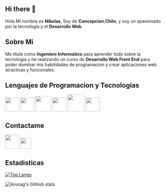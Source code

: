 ## Hi there 👋
Hola Mi nombre es **Nikolas**, Soy de **Concepcion**,**Chile**, y soy un apasionado por la 
tecnologia y el **Desarrollo Web**

## Sobre Mi
Me titule como **Ingeniero Informatico** para aprender todo sobre la tecnologia y he realizando un curso de **Desarrollo Web Front End** para poder dominar mis habilidades de 
programacion y crear aplicaciones web atractivas y funcionales.

## Lenguajes de Programacion y Tecnologias
<a href="https://developer.mozilla.org/en-US/docs/Glossary/HTML5"><img src="https://cdn-icons-png.flaticon.com/512/732/732212.png" width="45px"></a>
<a href="https://developer.mozilla.org/en-US/docs/Web/CSS"><img src="https://upload.wikimedia.org/wikipedia/commons/thumb/6/62/CSS3_logo.svg/2048px-CSS3_logo.svg.png" width="45px"></a>
<a href="https://developer.mozilla.org/en-US/docs/Web/JavaScript"><img src="https://img.icons8.com/color/512/javascript.png" width="50px"></a>
<a href="https://vuejs.org/guide/introduction"><img src="https://upload.wikimedia.org/wikipedia/commons/f/f1/Vue.png" width="45px"></a>
<a href="https://getbootstrap.com/docs/5.3/getting-started/introduction/"><img src="https://upload.wikimedia.org/wikipedia/commons/thumb/b/b2/Bootstrap_logo.svg/2560px-Bootstrap_logo.svg.png" width="55px"></a>
<a href="https://sass-lang.com/documentation/"><img src="https://cdn-icons-png.flaticon.com/512/5968/5968358.png" width="45px"></a>

## Contactame 
<a href="https://mail.google.com/mail/u/0/?fs=1&tf=cm&source=mailto&to=ncorantehuenchuman@gmail.com" style="display: inline-block; margin: 0; padding: 0">
<img src="https://cdn.worldvectorlogo.com/logos/gmail-icon.svg" width="45px">
</a>
<a href="https://www.linkedin.com/in/nicolas-corante/" style="display: inline-block; background-color: #0000; border-radius: 5px;">
    <img src="https://upload.wikimedia.org/wikipedia/commons/c/ca/LinkedIn_logo_initials.png" width= 35px>
</a>

## Estadisticas
[![Top Langs](https://github-readme-stats.vercel.app/api/top-langs/?username=NikoAlexis1&layout=compact&theme=transparent)](https://github.com/NikoAlexis1/github-readme-stats)

![Anurag's GitHub stats](https://github-readme-stats.vercel.app/api?username=NikoAlexis1&show_icons=true&theme=transparent)